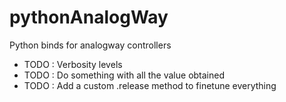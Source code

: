 # pythonAnalogWay
Python binds for analogway controllers

* TODO : Verbosity levels
* TODO : Do something with all the value obtained
* TODO : Add a custom .release method to finetune everything

